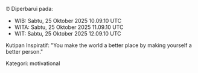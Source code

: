 ⏰ Diperbarui pada:
- WIB: Sabtu, 25 Oktober 2025 10.09.10 UTC
- WITA: Sabtu, 25 Oktober 2025 11.09.10 UTC
- WIT: Sabtu, 25 Oktober 2025 12.09.10 UTC

Kutipan Inspiratif:
"You make the world a better place by making yourself a better person."


Kategori: motivational

